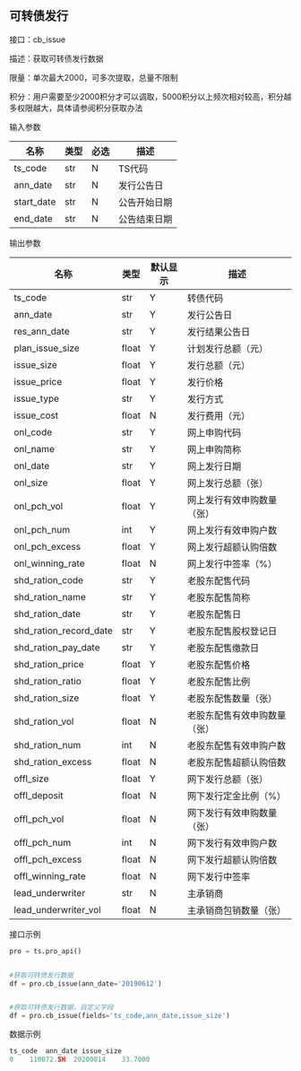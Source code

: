 ## 可转债发行

接口：cb_issue

描述：获取可转债发行数据

限量：单次最大2000，可多次提取，总量不限制

积分：用户需要至少2000积分才可以调取，5000积分以上频次相对较高，积分越多权限越大，具体请参阅积分获取办法 

输入参数

| 名称 | 类型 | 必选 | 描述 |
| --- | --- | --- | --- |
| ts_code | str | N | TS代码 |
| ann_date | str | N | 发行公告日 |
| start_date | str | N | 公告开始日期 |
| end_date | str | N | 公告结束日期 |

输出参数

| 名称 | 类型 | 默认显示 | 描述 |
| --- | --- | --- | --- |
| ts_code | str | Y | 转债代码 |
| ann_date | str | Y | 发行公告日 |
| res_ann_date | str | Y | 发行结果公告日 |
| plan_issue_size | float | Y | 计划发行总额（元） |
| issue_size | float | Y | 发行总额（元） |
| issue_price | float | Y | 发行价格 |
| issue_type | str | Y | 发行方式 |
| issue_cost | float | N | 发行费用（元） |
| onl_code | str | Y | 网上申购代码 |
| onl_name | str | Y | 网上申购简称 |
| onl_date | str | Y | 网上发行日期 |
| onl_size | float | Y | 网上发行总额（张） |
| onl_pch_vol | float | Y | 网上发行有效申购数量（张） |
| onl_pch_num | int | Y | 网上发行有效申购户数 |
| onl_pch_excess | float | Y | 网上发行超额认购倍数 |
| onl_winning_rate | float | N | 网上发行中签率（%） |
| shd_ration_code | str | Y | 老股东配售代码 |
| shd_ration_name | str | Y | 老股东配售简称 |
| shd_ration_date | str | Y | 老股东配售日 |
| shd_ration_record_date | str | Y | 老股东配售股权登记日 |
| shd_ration_pay_date | str | Y | 老股东配售缴款日 |
| shd_ration_price | float | Y | 老股东配售价格 |
| shd_ration_ratio | float | Y | 老股东配售比例 |
| shd_ration_size | float | Y | 老股东配售数量（张） |
| shd_ration_vol | float | N | 老股东配售有效申购数量（张） |
| shd_ration_num | int | N | 老股东配售有效申购户数 |
| shd_ration_excess | float | N | 老股东配售超额认购倍数 |
| offl_size | float | Y | 网下发行总额（张） |
| offl_deposit | float | N | 网下发行定金比例（%） |
| offl_pch_vol | float | N | 网下发行有效申购数量（张） |
| offl_pch_num | int | N | 网下发行有效申购户数 |
| offl_pch_excess | float | N | 网下发行超额认购倍数 |
| offl_winning_rate | float | N | 网下发行中签率 |
| lead_underwriter | str | N | 主承销商 |
| lead_underwriter_vol | float | N | 主承销商包销数量（张） |

接口示例

```python
pro = ts.pro_api()


#获取可转债发行数据
df = pro.cb_issue(ann_date='20190612')


#获取可转债发行数据，自定义字段
df = pro.cb_issue(fields='ts_code,ann_date,issue_size')
```

数据示例

```python
ts_code  ann_date issue_size
0    110072.SH  20200814    33.7000
```